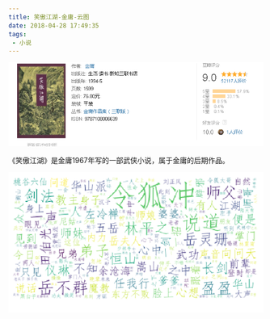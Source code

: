 ```yaml
---
title: 笑傲江湖-金庸-云图
date: 2018-04-28 17:49:35
tags:
 - 小说
---
```


![pic](笑傲江湖-金庸-云图/Snipaste_2018-04-28_17-50-54.png)

《笑傲江湖》是金庸1967年写的一部武侠小说，属于金庸的后期作品。

![pic](笑傲江湖-金庸-云图/Snipaste_2018-04-28_17-49-44.png)